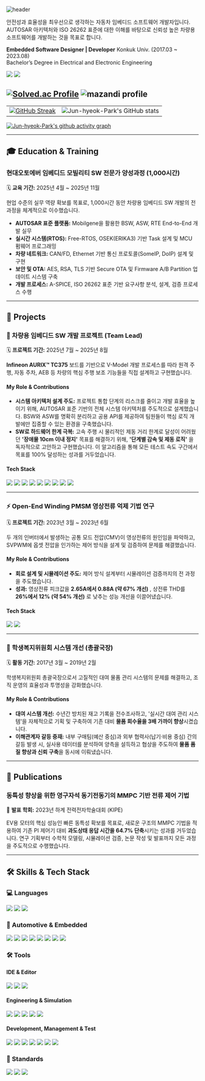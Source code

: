 ![header](https://capsule-render.vercel.app/api?type=waving&color=gradient&customColorList=10&height=200&section=header&text=JUNHYEOK's%20GITHUB&fontSize=50&animation=twinkling&fontAlign=68&fontAlignY=36)

안전성과 효율성을 최우선으로 생각하는 자동차 임베디드 소프트웨어 개발자입니다. 
AUTOSAR 아키텍처와 ISO 26262 표준에 대한 이해를 바탕으로 신뢰성 높은 차량용 소프트웨어를 개발하는 것을 목표로 합니다.

**Embedded Software Designer | Developer** Konkuk Univ. (2017.03 ~ 2023.08)  
Bachelor’s Degree in Electrical and Electronic Engineering  

<a href="mailto:joonhyeoki@gmail.com"><img src="https://img.shields.io/badge/Gmail-EA4335?style=for-the-badge&logo=Gmail&logoColor=white"></a>
<a href="https://www.linkedin.com/in/jun-hyeok-park-31b8a5293/"><img src="https://img.shields.io/badge/LinkedIn-0A66C2?style=for-the-badge&logo=LinkedIn&logoColor=white"></a>

[![Solved.ac Profile](http://mazassumnida.wtf/api/v2/generate_badge?boj=wnsgur07)](https://solved.ac/ce_won/)
![mazandi profile](http://mazandi.herokuapp.com/api?handle=wnsgur07&theme=dark)
---

<table border="0" cellpadding="0" cellspacing="0">
  <tr>
    <td>
      <a href="https://git.io/streak-stats">
        <img src="https://streak-stats.demolab.com/?user=Jun-hyeok-Park&theme=dracula" alt="GitHub Streak"/>
      </a>
    </td>
    <td>
      <img src="https://github-readme-stats.vercel.app/api?username=Jun-hyeok-Park&show_icons=true&theme=dracula" alt="Jun-hyeok-Park's GitHub stats"/>
    </td>
  </tr>
</table>

[![Jun-hyeok-Park's github activity graph](https://github-readme-activity-graph.vercel.app/graph?username=Jun-hyeok-Park&custom_title=Jun-hyeok-Park's%20Activity%20Graph&hide_border=true&theme=react-dark)](https://github.com/ashutosh00710/github-readme-activity-graph)

---

## 🎓 Education & Training

### **현대오토에버 임베디드 모빌리티 SW 전문가 양성과정 (1,000시간)**
🗓️ **교육 기간:** 2025년 4월 ~ 2025년 11월

현업 수준의 실무 역량 확보를 목표로, 1,000시간 동안 차량용 임베디드 SW 개발의 전 과정을 체계적으로 이수했습니다.
- **AUTOSAR 표준 플랫폼:** Mobilgene을 활용한 BSW, ASW, RTE End-to-End 개발 실무
- **실시간 시스템(RTOS):** Free-RTOS, OSEK(ERIKA3) 기반 Task 설계 및 MCU 펌웨어 프로그래밍
- **차량 네트워크:** CAN/FD, Ethernet 기반 통신 프로토콜(SomeIP, DoIP) 설계 및 구현
- **보안 및 OTA:** AES, RSA, TLS 기반 Secure OTA 및 Firmware A/B Partition 업데이트 시스템 구축
- **개발 프로세스:** A-SPICE, ISO 26262 표준 기반 요구사항 분석, 설계, 검증 프로세스 수행

---

## 📂 Projects

### 🚗 차량용 임베디드 SW 개발 프로젝트 (Team Lead)
🗓️ **프로젝트 기간:** 2025년 7월 ~ 2025년 8월

**Infineon AURIX™ TC375** 보드를 기반으로 V-Model 개발 프로세스를 따라 원격 주행, 자동 주차, AEB 등 차량의 핵심 주행 보조 기능들을 직접 설계하고 구현했습니다.

#### **My Role & Contributions**
- **시스템 아키텍처 설계 주도:** 프로젝트 통합 단계의 리스크를 줄이고 개발 효율을 높이기 위해, AUTOSAR 표준 기반의 전체 시스템 아키텍처를 주도적으로 설계했습니다. BSW와 ASW를 명확히 분리하고 공용 API를 제공하여 팀원들이 핵심 로직 개발에만 집중할 수 있는 환경을 구축했습니다.
- **SW로 하드웨어 한계 극복:** 고속 주행 시 물리적인 제동 거리 한계로 달성이 어려웠던 **'장애물 10cm 이내 정지'** 목표를 해결하기 위해, **'단계별 감속 및 제동 로직'** 을 독자적으로 고안하고 구현했습니다. 이 알고리즘을 통해 모든 테스트 속도 구간에서 목표를 100% 달성하는 성과를 거두었습니다.

#### **Tech Stack**
<img src="https://img.shields.io/badge/c-A8B9CC.svg?style=for-the-badge&logo=c&logoColor=white"> <img src="https://img.shields.io/badge/aurix-F37321.svg?style=for-the-badge&logoColor=white"> <img src="https://img.shields.io/badge/git-%23F05032.svg?style=for-the-badge&logo=git&logoColor=white"> <img src="https://img.shields.io/badge/github-%23181717.svg?style=for-the-badge&logo=github&logoColor=white"> <img src="https://img.shields.io/badge/jira-%230052CC.svg?style=for-the-badge&logo=jira&logoColor=white"> <img src="https://img.shields.io/badge/confluence-%23172B4D.svg?style=for-the-badge&logo=confluence&logoColor=white"> <img src="https://img.shields.io/badge/autosar-E44D26.svg?style=for-the-badge&logoColor=white"> <img src="https://img.shields.io/badge/a--spice-C82333.svg?style=for-the-badge&logoColor=white"> <img src="https://img.shields.io/badge/iso--26262-D9534F.svg?style=for-the-badge&logoColor=white">

---

### ⚡️ Open-End Winding PMSM 영상전류 억제 기법 연구
🗓️ **프로젝트 기간:** 2023년 3월 ~ 2023년 6월

두 개의 인버터에서 발생하는 공통 모드 전압(CMV)이 영상전류의 원인임을 파악하고, SVPWM에 옵셋 전압을 인가하는 제어 방식을 설계 및 검증하여 문제를 해결했습니다.

#### **My Role & Contributions**
- **회로 설계 및 시뮬레이션 주도:** 제어 방식 설계부터 시뮬레이션 검증까지의 전 과정을 주도했습니다.
- **성과:** 영상전류 피크값을 **2.65A에서 0.88A (약 67% 개선)** , 상전류 THD를 **26%에서 12% (약 54% 개선)** 로 낮추는 성능 개선을 이끌어냈습니다.

#### **Tech Stack**
<img src="https://img.shields.io/badge/matlab-%230076A8.svg?style=for-the-badge&logo=matlab&logoColor=white"> <img src="https://img.shields.io/badge/simulink-%230076A8.svg?style=for-the-badge&logo=matlab&logoColor=white">

---

### 🤝 학생복지위원회 시스템 개선 (총괄국장)
🗓️ **활동 기간:** 2017년 3월 ~ 2019년 2월

학생복지위원회 총괄국장으로서 고질적인 대여 물품 관리 시스템의 문제를 해결하고, 조직 운영의 효율성과 투명성을 강화했습니다.

#### **My Role & Contributions**
- **대여 시스템 개선:** 수년간 방치된 재고 기록을 전수조사하고, '실시간 대여 관리 시스템'을 자체적으로 기획 및 구축하여 기존 대비 **물품 회수율을 3배 가까이 향상**시켰습니다.
- **이해관계자 갈등 중재:** 내부 구매팀(예산 중심)과 외부 협력사(납기·비용 중심) 간의 갈등 발생 시, 실사용 데이터를 분석하여 양측을 설득하고 협상을 주도하여 **물품 품질 향상과 신뢰 구축**을 동시에 이뤄냈습니다.

---

## 📝 Publications

### **동특성 향상을 위한 영구자석 동기전동기의 MMPC 기반 전류 제어 기법**
🎤 **발표 학회:** 2023년 하계 전력전자학술대회 (KIPE)

EV용 모터의 핵심 성능인 빠른 동특성 확보를 목표로, 새로운 구조의 MMPC 기법을 적용하여 기존 PI 제어기 대비 **과도상태 응답 시간을 64.7% 단축**시키는 성과를 거두었습니다. 연구 기획부터 수학적 모델링, 시뮬레이션 검증, 논문 작성 및 발표까지 모든 과정을 주도적으로 수행했습니다.

---

## 🛠️ Skills & Tech Stack

### 💻 Languages
<img src="https://img.shields.io/badge/c-A8B9CC.svg?style=for-the-badge&logo=c&logoColor=white"> <img src="https://img.shields.io/badge/c++-00599C.svg?style=for-the-badge&logo=cplusplus&logoColor=white"> <img src="https://img.shields.io/badge/python-3776AB.svg?style=for-the-badge&logo=python&logoColor=white">

### 🚗 Automotive & Embedded
<img src="https://img.shields.io/badge/RTOS-005A9B.svg?style=for-the-badge&logo=linux&logoColor=white"> <img src="https://img.shields.io/badge/FreeRTOS-E44D26.svg?style=for-the-badge&logoColor=white"> <img src="https://img.shields.io/badge/OSEK/VDX-C82333.svg?style=for-the-badge&logoColor=white"> <img src="https://img.shields.io/badge/CAN/CAN--FD-181717.svg?style=for-the-badge&logo=CAN-Bus&logoColor=white"> <img src="https://img.shields.io/badge/Ethernet-339933.svg?style=for-the-badge&logo=Ethernet&logoColor=white"> <img src="https://img.shields.io/badge/MQTT-660066.svg?style=for-the-badge&logo=MQTT&logoColor=white"> <img src="https://img.shields.io/badge/Secure%20OTA-D9534F.svg?style=for-the-badge&logoColor=white"> <img src="https://img.shields.io/badge/Power%20Electronics-F37321.svg?style=for-the-badge&logoColor=white">

### 🛠️ Tools
#### IDE & Editor
<img src="https://img.shields.io/badge/visual%20studio%20code-%23007ACC.svg?style=for-the-badge&logo=visualstudiocode&logoColor=white"> <img src="https://img.shields.io/badge/visual%20studio-%235C2D91.svg?style=for-the-badge&logo=visualstudio&logoColor=white"> <img src="https://img.shields.io/badge/Eclipse-2C2255.svg?style=for-the-badge&logo=Eclipse-IDE&logoColor=white">

#### Engineering & Simulation
<img src="https://img.shields.io/badge/matlab-%230076A8.svg?style=for-the-badge&logo=matlab&logoColor=white"> <img src="https://img.shields.io/badge/simulink-%230076A8.svg?style=for-the-badge&logo=matlab&logoColor=white"> <img src="https://img.shields.io/badge/CANoe-004E8A.svg?style=for-the-badge&logoColor=white"> <img src="https://img.shields.io/badge/Infineon%20AURIX-F37321.svg?style=for-the-badge&logo=infineon&logoColor=white"> <img src="https://img.shields.io/badge/UDE%20Visual%20Platform-005A9B.svg?style=for-the-badge&logoColor=white"> 

#### Development, Management & Test
<img src="https://img.shields.io/badge/gcc-%23A4261D.svg?style=for-the-badge&logo=gnu&logoColor=white"> <img src="https://img.shields.io/badge/git-%23F05032.svg?style=for-the-badge&logo=git&logoColor=white"> <img src="https://img.shields.io/badge/github-%23181717.svg?style=for-the-badge&logo=github&logoColor=white">
<img src="https://img.shields.io/badge/jira-%230052CC.svg?style=for-the-badge&logo=jira&logoColor=white"> <img src="https://img.shields.io/badge/confluence-%23172B4D.svg?style=for-the-badge&logo=confluence&logoColor=white"> <img src="https://img.shields.io/badge/googletest-%234285F4.svg?style=for-the-badge&logo=google&logoColor=white"> <img src="https://img.shields.io/badge/Doxygen-2764A2.svg?style=for-the-badge&logo=Doxygen&logoColor=white">

### 📜 Standards
<img src="https://img.shields.io/badge/autosar-E44D26.svg?style=for-the-badge&logoColor=white"> <img src="https://img.shields.io/badge/a--spice-C82333.svg?style=for-the-badge&logoColor=white"> <img src="https://img.shields.io/badge/iso--26262-D9534F.svg?style=for-the-badge&logoColor=white">
